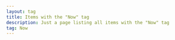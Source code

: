 ```yaml
---
layout: tag
title: Items with the "Now" tag
description: Just a page listing all items with the "Now" tag
tag: Now
---
```

